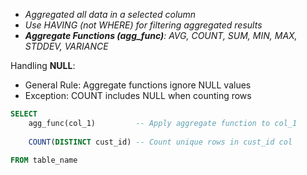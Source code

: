 - *Aggregated all data in a selected column*
- *Use HAVING (not WHERE) for filtering aggregated results*
- ***Aggregate Functions (agg_func)**: AVG, COUNT, SUM, MIN, MAX, STDDEV, VARIANCE*

Handling **NULL**: 
- General Rule: Aggregate functions ignore NULL values
- Exception: COUNT includes NULL when counting rows 

```sql
SELECT
	agg_func(col_1)         -- Apply aggregate function to col_1
	
	COUNT(DISTINCT cust_id) -- Count unique rows in cust_id col
	
FROM table_name
```

